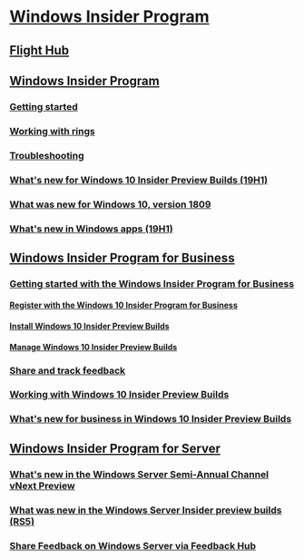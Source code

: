 # [Windows Insider Program](https://docs.microsoft.com/windows-insider/)
## [Flight Hub](https://docs.microsoft.com/windows-insider/flight-hub/)
## [Windows Insider Program](https://docs.microsoft.com/windows-insider/at-home/index)
### [Getting started](https://docs.microsoft.com/windows-insider/at-home/get-started)
### [Working with rings](https://docs.microsoft.com/windows-insider/at-home/rings)
### [Troubleshooting](https://docs.microsoft.com/windows-insider/at-home/troubleshooting)
### [What's new for Windows 10 Insider Preview Builds (19H1)](https://docs.microsoft.com/windows-insider/at-home/Whats-new-wip-at-home-19h1)
### [What was new for Windows 10, version 1809](https://docs.microsoft.com/windows-insider/at-home/Whats-new-wip-at-home-1809)
### [What's new in Windows apps (19H1)](https://docs.microsoft.com/windows-insider/at-home/whats-new-apps-19h1)
## [Windows Insider Program for Business](index.md) 
### [Getting started with the Windows Insider Program for Business](wip-4-biz-get-started.md)
#### [Register with the Windows 10 Insider Program for Business](wip-4-biz-register.md)
#### [Install Windows 10 Insider Preview Builds](wip-4-biz-install.md)
#### [Manage Windows 10 Insider Preview Builds](wip-4-biz-manage.md)
### [Share and track feedback](wip-4-biz-feedback.md)
### [Working with Windows 10 Insider Preview Builds](wip-4-biz-explore-and-validate.md)
### [What's new for business in Windows 10 Insider Preview Builds](wip-4-biz-whats-new.md)
## [Windows Insider Program for Server](https://docs.microsoft.com/windows-insider/at-work/)
### [What's new in the Windows Server Semi-Annual Channel vNext Preview](https://docs.microsoft.com/windows-insider/at-work/whats-new-wip-at-work)
### [What was new in the Windows Server Insider preview builds (RS5)](https://docs.microsoft.com/windows-insider/at-work/whats-new-wip-at-work-1809)
### [Share Feedback on Windows Server via Feedback Hub](https://docs.microsoft.com/windows-insider/at-work/wip-4-server-feedback-hub)